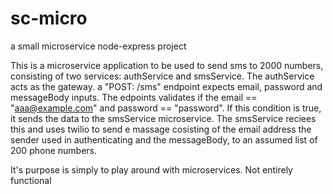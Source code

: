 # sc-micro
a small microservice node-express project

This is a microservice application to be used to send sms to 2000 numbers, consisting of two services: authService and smsService. The authService acts as the gateway. a "POST: /sms" endpoint expects email, password and messageBody inputs. The edpoints validates if the email == "aaa@example.com" and password == "password". If this condition is true, it sends the data to the smsService microservice. The smsService reciees this and uses twilio to send e massage cosisting of the email address the sender used in authenticating and the messageBody, to an assumed list of 200 phone numbers. 

It's purpose is simply to play around with microservices. Not entirely functional
